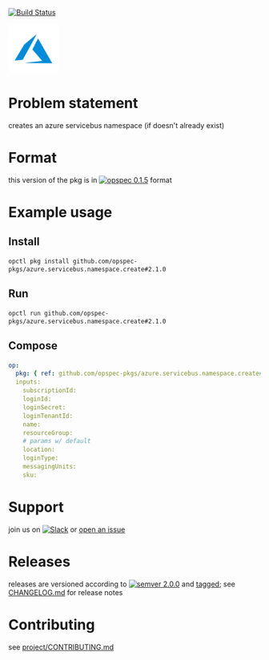 [![Build Status](https://travis-ci.org/opspec-pkgs/azure.servicebus.namespace.create.svg?branch=master)](https://travis-ci.org/opspec-pkgs/azure.servicebus.namespace.create)

<img src="icon.svg" alt="icon" height="100px">

# Problem statement

creates an azure servicebus namespace (if doesn't already exist)

# Format

this version of the pkg is in [![opspec 0.1.5](https://img.shields.io/badge/opspec-0.1.5-brightgreen.svg?colorA=6b6b6b&colorB=fc16be)](https://opspec.io/0.1.5/packages.html) format

# Example usage

## Install

```shell
opctl pkg install github.com/opspec-pkgs/azure.servicebus.namespace.create#2.1.0
```

## Run

```
opctl run github.com/opspec-pkgs/azure.servicebus.namespace.create#2.1.0
```

## Compose

```yaml
op:
  pkg: { ref: github.com/opspec-pkgs/azure.servicebus.namespace.create#2.1.0 }
  inputs:
    subscriptionId:
    loginId:
    loginSecret:
    loginTenantId:
    name:
    resourceGroup:
    # params w/ default
    location:
    loginType:
    messagingUnits:
    sku:
```

# Support

join us on
[![Slack](https://opspec-slackin.herokuapp.com/badge.svg)](https://opspec-slackin.herokuapp.com/)
or
[open an issue](https://github.com/opspec-pkgs/azure.servicebus.namespace.create/issues)

# Releases

releases are versioned according to
[![semver 2.0.0](https://img.shields.io/badge/semver-2.0.0-brightgreen.svg)](http://semver.org/spec/v2.0.0.html)
and [tagged](https://git-scm.com/book/en/v2/Git-Basics-Tagging); see
[CHANGELOG.md](CHANGELOG.md) for release notes

# Contributing

see
[project/CONTRIBUTING.md](https://github.com/opspec-pkgs/project/blob/master/CONTRIBUTING.md)
